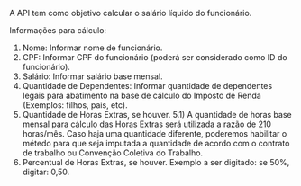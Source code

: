 A API tem como objetivo calcular o salário líquido do funcionário.

Informações para cálculo:
1) Nome: Informar nome de funcionário.
2) CPF: Informar CPF do funcionário (poderá ser considerado como ID do funcionário).
3) Salário: Informar salário base mensal.
4) Quantidade de Dependentes: Informar quantidade de dependentes legais para abatimento na base de cálculo do Imposto de Renda (Exemplos: filhos, pais, etc).
5) Quantidade de Horas Extras, se houver.
5.1) A quantidade de horas base mensal para cálculo das Horas Extras será utilizada a razão de 210 horas/mês. Caso haja uma quantidade diferente, poderemos habilitar o métedo para que seja imputada a quantidade de acordo com o contrato de trabalho ou Convenção Coletiva do Trabalho.
6) Percentual de Horas Extras, se houver. Exemplo a ser digitado: se 50%, digitar: 0,50.
